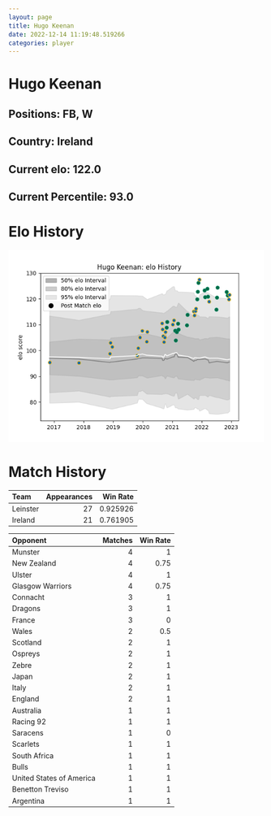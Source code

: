 ```yaml
---  
layout: page  
title: Hugo Keenan  
date: 2022-12-14 11:19:48.519266  
categories: player  
---
```

# Hugo Keenan

## Positions: FB, W

## Country: Ireland

## Current elo: 122.0

## Current Percentile: 93.0

# Elo History


![elo history](history_HugoKeenan.png)
# Match History


| Team     |   Appearances |   Win Rate |
|:---------|--------------:|-----------:|
| Leinster |            27 |   0.925926 |
| Ireland  |            21 |   0.761905 |

| Opponent                 |   Matches |   Win Rate |
|:-------------------------|----------:|-----------:|
| Munster                  |         4 |       1    |
| New Zealand              |         4 |       0.75 |
| Ulster                   |         4 |       1    |
| Glasgow Warriors         |         4 |       0.75 |
| Connacht                 |         3 |       1    |
| Dragons                  |         3 |       1    |
| France                   |         3 |       0    |
| Wales                    |         2 |       0.5  |
| Scotland                 |         2 |       1    |
| Ospreys                  |         2 |       1    |
| Zebre                    |         2 |       1    |
| Japan                    |         2 |       1    |
| Italy                    |         2 |       1    |
| England                  |         2 |       1    |
| Australia                |         1 |       1    |
| Racing 92                |         1 |       1    |
| Saracens                 |         1 |       0    |
| Scarlets                 |         1 |       1    |
| South Africa             |         1 |       1    |
| Bulls                    |         1 |       1    |
| United States of America |         1 |       1    |
| Benetton Treviso         |         1 |       1    |
| Argentina                |         1 |       1    |